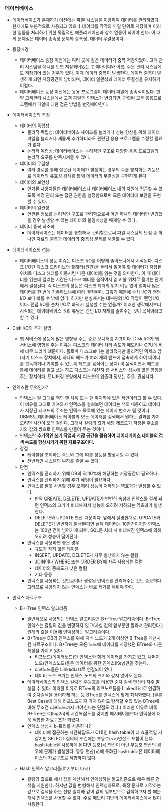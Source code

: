 ### 데이터베이스

- 데이터베이스가 존재하기 이전에는 파일 시스템을 이용하여 데이터를 관리하였다. 현재에도 부분적으로 사용되고 있으나 데이터를 각각의 파일 단위로 저장하며 이러한 일들을 처리하기 위한 독립적인 애플리케이션과 상호 연동이 되어야 한다. 이 때의 문제점은 데이터 종속성 문제와 중복성, 데이터 무결성이다.

- 등장배경
  - 데이터베이스 등장 이전에는 여러 곳에 같은 데이터가 중복 저장되었다. 고객 관리 시스템을 예시를 보면 저장되어있는 고객아이디와 이름, 주문 관리 시스템에도 저장되어 있는 경우가 있다. 이때 데이터 중복이 발생한다. 데이터 중복이 발생하게 되면 저장공간이 낭비되며, 데이터 일관성과 데이터 무결성을 유지하기 어렵다. 
  - 데이터베이스 등장 이전에는 응용 프로그램이 데이터 파일에 종속적이었다. 만약 고객관리 시스템에서 고객 파일의 인덱스가 변경되면, 관련된 모든 응용프로그램에서 파일에 대한 접근 방법을 변경해야한다.
  
- 데이터베이스의 특징
  - 데이터의 독립성
    - 물리적 독립성: 데이터베이스 사이즈를 늘리거나 성능 향상을 위해 데이터 파일을 늘리거나 새롭게 추가하더라도 관련된 응용 프로그램을 수정할 필요가 없다.
    - 논리적 독립성: 데이터베이스는 논리적인 구조로 다양한 응용 프로그램의 논리적 요구를 만족시켜줄 수 있다.
  - 데이터의 무결성
    - 여러 경로를 통해 잘못된 데이터가 발생하는 경우의 수를 방지하는 기능으로 데이터의 유효성 검사를 통해 데이터의 무결성을 구현하게 된다. 
  - 데이터의 보안성
    - 인가된 사용자들만 데이터베이스나 데이터베이스 내의 자원에 접근할 수 있도록 계정 관리 또는 접근 권한을 설정함으로써 모든 데이터에 보안을 구현할 수 있다. 
  - 데이터의 일관성
    - 연관된 정보를 논리적인 구조로 관리함으로써 어떤 하나의 데이터만 변경했을 경우 발생할 수 있는 데이터의 불일치성을 배제할 수 있다.
  - 데이터 중복 최소화 
    - 데이터베이스는 데이터를 통합해서 관리함으로써 파일 시스템의 단점 중 하나인 자료의 중복과 데이터의 중복성 문제를 해결할 수 있다.

- 데이터베이스의 성능 
  - 데이터베이스의 성능 이슈는 디스크 I/O를 어떻게 줄이느냐에서 시작된다. 디스크 I/O란 디스크 드라이브의 플래터(원판)을 돌려서 읽어야 할 데이터가 저장된 위치로 디스크 헤더를 이동시킨 다음 데이터를 읽는 것을 의미한다. 이 때 데이터를 읽는데 걸리는 시간은 디스크 헤더를 움직여서 읽고 쓸 위치로 옮기는 단게에서 결정된다. 즉 디스크의 성능은 디스크 헤더의 위치 이동 없이 얼마나 많은 데이터를 한 번에 기록하느냐에 따라 결정된다.  그렇기 때문에 순차 I/O가 랜덤 I/O 보다 빠를 수 밖에 없다. 하지만 현실에서는 대부분의 I/O 작업이 랜덤 I/O이다. 랜덤 I/O를 순차 I/O로 바꿔서 실행할 수는 없을까? 이러한 생각에서부터 시작되는 데이터베이스 쿼리 튜닝은 랜던 I/O 자체를 줄여주는 것이 목적이라고 할 수 있다.
  
- Disk I/O의 추가 설명
  - 웹 서비스에 성능에 많은 영향을 주는 중요 모니터링 지표이다. DIsk I/O가 웹 서비스에 영향을 주는 이유는 디스크의 데이터 처리 속도가 메모리나 CPU에 비해 너무 느리기 떄문이다. 플로피 디스크보다는 빨라졌지만 물리적인 액세스 암(자기 디스크 장치에서, 하나의 헤드가 여러 개의 밴드에 접촉하게 하여 데이터를 판독하거나 기록할 수 있도록 헤드를 움직이는 장치) 이 움직이면서 헤드를 통해 데이터를 읽고 쓰는 하드 디스크는 여전히 웹 서비스의 성능에 많은 영향을 주는 장치이다. 모니터링 분양에서 디스크의 입출력 정보는 주요. 관심사다. 
  
- 인덱스란 무엇인가? 
  - 인덱스는 말 그대로 책의 맨 처음 또는 맨 마지막에 있은 색인이라고 할 수 있다. 이 비유를 그대로 가져와서 인덱스를 살펴보면 데이터는 책의 내용이고 데이터가 저장된 레코드의 주소는 인덱스 목록에 있는 페이지 번호가 될 것이다. DBMS도 데이터베이스 테이블의 모든 데이터를 검색해서 원하는 결과를 가져 오려면 시간이 오래 걸린다. 그래서 칼럼의 값과 해당 레코드가 저장된 주소를 키와 값의 쌍으로 인덱스를 만들어 두는 것이다.
  - 인덱스란 **추가적인 쓰기 작업과 저장 공간을 활용하여 데이터베이스 테이블의 검색 속도를 향상시키기 위한 자료구조이다.** 
  - 장점
    - 테이블을 조회하는 속도와 그에 따른 성능을 향상시킬 수 있다
    - 전반적인 시스템의 부하를 줄일 수 있다.
  - 단점
    - 인덱스를 관리하기 위해 DB의 약 10%에 해당하는 저장공간이 필요하다
    - 인덱스를 관리하기 위해 추가 작업이 필요하다.
    - 인덱스를 잘못 사용할 경우 오히려 성능이 저하되는 역효과가 발생할 수 있다.
      - 만약 CREATE, DELETE, UPDATE가 빈번한 속성에 인덱스를 걸게 되면 인덱스의 크기가 비대해져서 성능이 오히려 저하되는 역효과가 발생한다.
      - DELETE와 UPDATE 연산 때문이다. 앞에서 설명한대로, UPDATE와 DELETE가 빈번하게 발생된다면 실제 데이터는 10만건이지만 인덱스는 100만 건이 넘어가게 되어, SQL문 처리 시 비대해진 인덱스에 의해 오히려 성능이 떨어진다. 
    - 인덱스를 사용하면 좋은 경우
      - 규모가 작지 않은 테이블
      - INSERT, UPDATE, DELETE가 자주 발생하지 않는 컬럼
      - JOIN이나 WHERE 또는 ORDER BY에 자주 사용되는 컬럼
      - 데이터의 중복도가 낮은 컬럼
      - 기타 등등
    - 인덱스를 사용하는 것만큼이나 생성된 인덱스를 관리해주는 것도 중요하다. 그러므로 사용되지 않는 인덱스는 바로 제거를 해줘야 한다.
  
- 인덱스 자료구조
  
  - B+-Tree 인덱스 알고리즘
    - 일반적으로 사용되는 인덱스 알고리즘은 B+-Tree 알고리즘이다. B+Tree인덱스는 칼럼의 값을 변형하지 않고(사실 값의 앞부분만 잘라서 관리한다.) 원래의 값을 이용해 인덱싱하는 알고리즘이다. 
    - B+Tree는 DB의 인덱스를 위해 자식 노드가 2개 이상인 B-Tree를 개선시킨 자료구조이다. B+Tree는 모든 노드에 데이터를 저장했던 BTree와 다른 특성을 가지고 있다.
      - 리프노드(데이터노드)만 인덱스와 함께 데이터를 가지고 있고, 나머지 노드(인덱스노드)들은 데이터를 위한 인덱스(Key)만을 갖는다.
      - 리프노드들은 LinkedList로 연결되어 있다
      - 데이터 노드 크기는 인덱스 노드의 크기와 같지 않아도 된다. 
    - 데이터베이스의 인덱스 컬럼은 부등호를 이용한 순차 검색 연산이 자주 발생될 수 있다. 이러한 이유로 BTree의 리프노드들을 LinkedList로 연결하여 순차검색을 용이하게 하는 등 BTree를 인덱스에 맞게 최적화했다. (물론 Best Case에 대해 리프노드까지 가지 않아도 탐색할 수있 있는 BTree에 비해 무조건 리프노드까지 가야한다는 단점도 있다.) 이러한 이유로 비록 B+Tree는 O(log2n)의 시간복잡도를 갖지만 해시테이블보다 인덱싱에 더욱 적합한 자료구조가 되었다.
    - 인덱스 생성시 b-트리를 사용하나?
      - 데이터에 접근하는 시간복잡도가 O(1)인 hash table이 더 효율적일 거 같지만 SELECT 질의의 조건에는 부등호(<>)연산도 포함이 된다. hash table을 사용하게 된다면 등호(=) 연산이 아닌 부등호 연산의 경우에 문제가 발생한다. 동등 연산(=)에 특화된 `hashtable`은 데이터베이스의 자료구조로 적합하지 않다. 
  
  - Hash 인덱스 알고리즘(여기부터 다시)
    - 칼럼의 값으로 해시 값을 계산해서 인덱싱하는 알고리즘으로 매우 빠른 검색을 지원한다. 하지만 값을 변형해서 인덱싱하므로, 특정 문자로 시작하는 값으로 검색을 하는 전방 일치와 같이 값의 일부만으로 검색하고자 할 때는 해시 인덱스를 사용할 수 없다. 주로 메모리 기반의 데이터베이스에서 많이 사용한다. 
